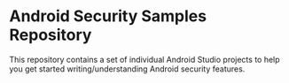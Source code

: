 Android Security Samples Repository
===================================

This repository contains a set of individual Android Studio projects to help you get
started writing/understanding Android security features.
